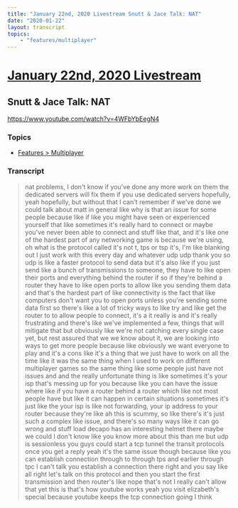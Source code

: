```yaml
---
title: "January 22nd, 2020 Livestream Snutt & Jace Talk: NAT"
date: "2020-01-22"
layout: transcript
topics:
    - "features/multiplayer"
---
```

# [January 22nd, 2020 Livestream](../2020-01-22.md)
## Snutt & Jace Talk: NAT
https://www.youtube.com/watch?v=4WFbYbEegN4

### Topics
* [Features > Multiplayer](../topics/features/multiplayer.md)

### Transcript

> nat problems, I don't know if you've done any more work on them the dedicated servers will fix them if you use dedicated servers hopefully, yeah hopefully, but without that I can't remember if we've done we could talk about matt in general like why is that an issue for some people because like if like you might have seen or experienced yourself that like sometimes it's really hard to connect or maybe you've never been able to connect and stuff like that, and it's like one of the hardest part of any networking game is because we're using, oh what is the protocol called it's not t, tps or tsp it's, I'm like blanking out I just work with this every day and whatever udp udp thank you so udp is like a faster protocol to send data but it's also like if you just send like a bunch of transmissions to someone, they have to like open their ports and everything behind the router if so if they're behind a router they have to like open ports to allow like you sending them data and that's the hardest part of like connectivity is the fact that like computers don't want you to open ports unless you're sending some data first so there's like a lot of tricky ways to like try and like get the router to to allow people to connect, it's a it really is and it's really frustrating and there's like we've implemented a few, things that will mitigate that but obviously like we're not catching every single case yet, but rest assured that we we know about it, we are looking into ways to get more people because like obviously we want everyone to play and it's a cons like it's a thing that we just have to work on all the time like it was the same thing when I used to work on different multiplayer games so the same thing like some people just have not issues and and the really unfortunate thing is like sometimes it's your isp that's messing up for you because like you can have the issue where like if you have a router behind a router which like not most people have but like it can happen in certain situations sometimes it's just like the your isp is like not forwarding, your ip address to your router because they're like ah this is scummy, so like there's it's just such a complex like issue, and there's so many ways like it can go wrong and stuff load decapo has an interesting helmet there maybe we could I don't know like you know more about this than me but udp is sessionless you guys could start a tcp tunnel the transit protocols once you get a reply yeah it's the same issue though because like you can establish connection through to through tps and earlier through tpc I can't talk you establish a connection there right and you say like all right let's talk on this protocol and then you start the first transmission and then router's like nope that's not I really can't allow that yet this is that's how youtube works yeah you visit elizabeth's special because youtube keeps the tcp connection going I think

